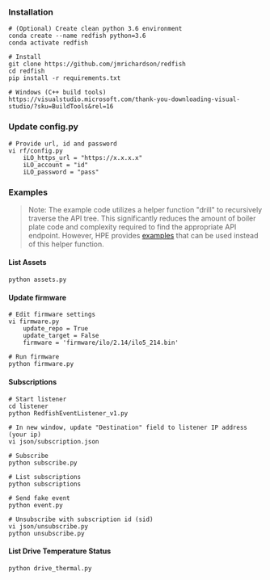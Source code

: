 ### Installation

    # (Optional) Create clean python 3.6 environment
    conda create --name redfish python=3.6
    conda activate redfish 
    
    # Install
	git clone https://github.com/jmrichardson/redfish
	cd redfish
	pip install -r requirements.txt
	
	# Windows (C++ build tools)
	https://visualstudio.microsoft.com/thank-you-downloading-visual-studio/?sku=BuildTools&rel=16

### Update config.py
    
    # Provide url, id and password
    vi rf/config.py
        iLO_https_url = "https://x.x.x.x" 
        iLO_account = "id"
        iLO_password = "pass"
       
        
### Examples

> Note: The example code utilizes a helper function "drill" to recursively traverse the API tree.  This significantly reduces the amount of boiler plate code and complexity required to find the appropriate API endpoint.  However, HPE provides [examples](https://github.com/HewlettPackard/python-ilorest-library) that can be used instead of this helper function.  
    

#### List Assets

    python assets.py

#### Update firmware

    # Edit firmware settings
    vi firmware.py
        update_repo = True
        update_target = False
        firmware = 'firmware/ilo/2.14/ilo5_214.bin'
        
    # Run firmware
    python firmware.py
    
#### Subscriptions

    # Start listener
    cd listener
    python RedfishEventListener_v1.py

    # In new window, update "Destination" field to listener IP address (your ip)
    vi json/subscription.json
    
    # Subscribe 
    python subscribe.py
    
    # List subscriptions
    python subscriptions
    
    # Send fake event
    python event.py
    
    # Unsubscribe with subscription id (sid)
    vi json/unsubscribe.py
    python unsubscribe.py 
    
#### List Drive Temperature Status

    python drive_thermal.py
   
    

